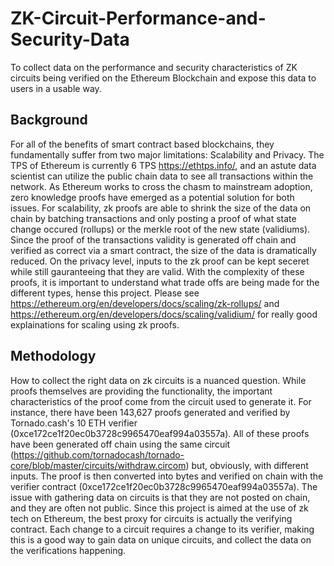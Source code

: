 # ZK-Circuit-Performance-and-Security-Data
To collect data on the performance and security characteristics of ZK circuits being verified on the Ethereum Blockchain and expose this data to users in a usable way.

## Background
For all of the benefits of smart contract based blockchains, they fundamentally suffer from two major limitations: Scalability and Privacy.  The TPS of Ethereum is currently 6 TPS https://ethtps.info/, and an astute data scientist can utilize the public chain data to see all transactions within the network. As Ethereum works to cross the chasm to mainstream adoption, zero knowledge proofs have emerged as a potential solution for both issues. For scalability, zk proofs are able to shrink the size of the data on chain by batching transactions and only posting a proof of what state change occured (rollups) or the merkle root of the new state (validiums).  Since the proof of the transactions validity is generated off chain and verified as correct via a smart contract, the size of the data is dramatically reduced.  On the privacy level, inputs to the zk proof can be kept seceret while still gauranteeing that they are valid.  With the complexity of these proofs, it is important to understand what trade offs are being made for the different types, hense this project.  Please see https://ethereum.org/en/developers/docs/scaling/zk-rollups/ and https://ethereum.org/en/developers/docs/scaling/validium/ for really good explainations for scaling using zk proofs.
## Methodology
How to collect the right data on zk circuits is a nuanced question.  While proofs themselves are providing the functionality, the important characteristics of the proof come from the circuit used to generate it.  For instance, there have been 143,627 proofs generated and verified by Tornado.cash's 10 ETH verifier (0xce172ce1f20ec0b3728c9965470eaf994a03557a).  All of these proofs have been generated off chain using the same circuit (https://github.com/tornadocash/tornado-core/blob/master/circuits/withdraw.circom) but, obviously, with different inputs. The proof is then converted into bytes and verified on chain with the verifier contract (0xce172ce1f20ec0b3728c9965470eaf994a03557a).
The issue with gathering data on circuits is that they are not posted on chain, and they are often not public.  Since this project is aimed at the use of zk tech on Ethereum, the best proxy for circuits is actually the verifying contract.  Each change to a circuit requires a change to its verifier, making this is a good way to gain data on unique circuits, and collect the data on the verifications happening.



